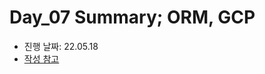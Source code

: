 # Day_07 Summary; ORM, GCP

- 진행 날짜: 22.05.18
- [작성 참고](https://github.com/aiffelDjango/KUD/blob/Rest/README/GCP/7.GCP.md)
